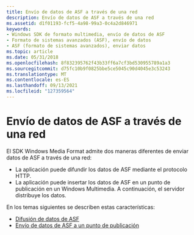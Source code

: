 ```yaml
---
title: Envío de datos de ASF a través de una red
description: Envío de datos de ASF a través de una red
ms.assetid: d1f01193-fcf5-4a98-99a3-0c4a2d846971
keywords:
- Windows SDK de formato multimedia, envío de datos de ASF
- Formato de sistemas avanzados (ASF), envío de datos
- ASF (formato de sistemas avanzados), enviar datos
ms.topic: article
ms.date: 05/31/2018
ms.openlocfilehash: 8f832395762f43b33ff6a7cf3bd530955789a1a3
ms.sourcegitcommit: d75fc10b9f0825bbe5ce5045c90d4045e3c53243
ms.translationtype: MT
ms.contentlocale: es-ES
ms.lasthandoff: 09/13/2021
ms.locfileid: "127359564"
---
```

# <a name="sending-asf-data-over-a-network"></a>Envío de datos de ASF a través de una red

El SDK Windows Media Format admite dos maneras diferentes de enviar datos de ASF a través de una red:

-   La aplicación puede difundir los datos de ASF mediante el protocolo HTTP.
-   La aplicación puede insertar los datos de ASF en un punto de publicación en un Windows Multimedia. A continuación, el servidor distribuye los datos.

En los temas siguientes se describen estas características:

-   [Difusión de datos de ASF](broadcasting-asf-data.md)
-   [Envío de datos de ASF a un punto de publicación](sending-asf-data-to-a-publishing-point.md)

 

 




